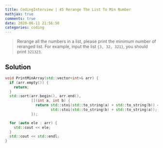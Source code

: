 ```yaml
---
title: CodingInterview | 45 Rerange The List To Min Number
mathjax: true
comments: true
date: 2020-06-11 21:56:50
categories: coding
---
```


> Rerange all the numbers in a list, please print the minimum number of reranged list. For example, input the list `{3, 32, 321}`, you should print `321323`.

<!-- more -->

## Solution
```C++
void PrintMinArray(std::vector<int>& arr) {
  if (arr.empty()) {
    return;
  }
  std::sort(arr.begin(), arr.end(),
            [](int a, int b) {
              return std::stoi(std::to_string(a) + std::to_string(b)) < 
                     std::stoi(std::to_string(b) + std::to_string(a));
            });

  for (auto ele : arr) {
    std::cout << ele;
  }
  std::cout << std::endl;
}
```
